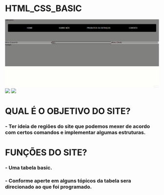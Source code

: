 # HTML_CSS_BASIC

![Basic](https://github.com/PERNOCA1/IMG-GIF/blob/master/gif/basic.gif)<br>
<img src="https://img.shields.io/badge/HTML5-E34F26?style=for-the-badge&logo=html5&logoColor=white"/>
<img src="https://img.shields.io/badge/CSS3-1572B6?style=for-the-badge&logo=css3&logoColor=white">

# QUAL É O OBJETIVO DO SITE?
### - Ter ideia de regiões do site que podemos mexer de acordo com certos comandos e implementar algumas estruturas. 

# FUNÇÕES DO SITE?
### - Uma tabela basic.
### - Conforme aperte em alguns tópicos da tabela sera direcionado ao que foi programado.
